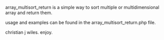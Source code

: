 array_multisort_return is a simple way to sort multiple or multidimensional array and return them.

usage and examples can be found in the array_multisort_return.php file.

christian j wiles.
enjoy.